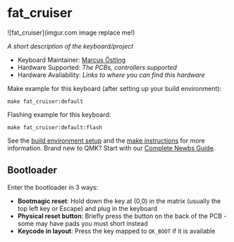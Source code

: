 # fat_cruiser

![fat_cruiser](imgur.com image replace me!)

*A short description of the keyboard/project*

* Keyboard Maintainer: [Marcus Östling](https://github.com/mackeper)
* Hardware Supported: *The PCBs, controllers supported*
* Hardware Availability: *Links to where you can find this hardware*

Make example for this keyboard (after setting up your build environment):

    make fat_cruiser:default

Flashing example for this keyboard:

    make fat_cruiser:default:flash

See the [build environment setup](https://docs.qmk.fm/#/getting_started_build_tools) and the [make instructions](https://docs.qmk.fm/#/getting_started_make_guide) for more information. Brand new to QMK? Start with our [Complete Newbs Guide](https://docs.qmk.fm/#/newbs).

## Bootloader

Enter the bootloader in 3 ways:

* **Bootmagic reset**: Hold down the key at (0,0) in the matrix (usually the top left key or Escape) and plug in the keyboard
* **Physical reset button**: Briefly press the button on the back of the PCB - some may have pads you must short instead
* **Keycode in layout**: Press the key mapped to `QK_BOOT` if it is available
